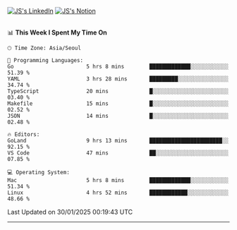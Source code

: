 
[![JS's LinkedIn](https://img.shields.io/badge/LinkedIn-blue?style=for-the-badge&logo=linkedin)](https://www.linkedin.com/in/jaeseung-lee-5a2a32139/) 
[![JS's Notion](https://img.shields.io/badge/Notion-black?style=for-the-badge&logo=notion)](https://bit.ly/ljswiki1) <br><br>
<!-- ![JS's GitHub stats](https://github-readme-stats-lemon-five.vercel.app/api?username=tkxkd0159&hide=contribs,prs,stars,issues&show_icons=true&theme=react&include_all_commits=true)   -->
<!-- ![Top Langs](https://github-readme-stats-lemon-five.vercel.app/api/top-langs/?username=tkxkd0159&layout=compact&hide=jupyter%20notebook,scss,html,css&langs_count=10)  -->


<!--START_SECTION:waka-->
📊 **This Week I Spent My Time On** 

```text
🕑︎ Time Zone: Asia/Seoul

💬 Programming Languages: 
Go                       5 hrs 8 mins        █████████████░░░░░░░░░░░░   51.39 % 
YAML                     3 hrs 28 mins       █████████░░░░░░░░░░░░░░░░   34.74 % 
TypeScript               20 mins             █░░░░░░░░░░░░░░░░░░░░░░░░   03.40 % 
Makefile                 15 mins             █░░░░░░░░░░░░░░░░░░░░░░░░   02.52 % 
JSON                     14 mins             █░░░░░░░░░░░░░░░░░░░░░░░░   02.48 % 

🔥 Editors: 
GoLand                   9 hrs 13 mins       ███████████████████████░░   92.15 % 
VS Code                  47 mins             ██░░░░░░░░░░░░░░░░░░░░░░░   07.85 % 

💻 Operating System: 
Mac                      5 hrs 8 mins        █████████████░░░░░░░░░░░░   51.34 % 
Linux                    4 hrs 52 mins       ████████████░░░░░░░░░░░░░   48.66 % 
```


 Last Updated on 30/01/2025 00:19:43 UTC
<!--END_SECTION:waka-->

---
<!---
<a href="https://github.com/tkxkd0159/books">
  <img align="center" src="https://github-readme-stats-lemon-five.vercel.app/api/pin/?username=tkxkd0159&repo=books&theme=react" />
</a>
-->

<!---
- 🔭 I’m currently working on ...
- 🌱 I’m currently learning blockchain and distributed network
- 👯 I’m looking to collaborate on ...
- 🤔 I’m looking for help with ...
- 💬 Ask me about ...
- 📫 How to reach me: ...
- 😄 Pronouns: ...
- ⚡ Fun fact: ...
-->
